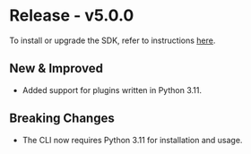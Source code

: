 # Release - v5.0.0

To install or upgrade the SDK, refer to instructions [here](../../Getting_Started.md#installation).

## New & Improved

* Added support for plugins written in Python 3.11.

## Breaking Changes

* The CLI now requires Python 3.11 for installation and usage.